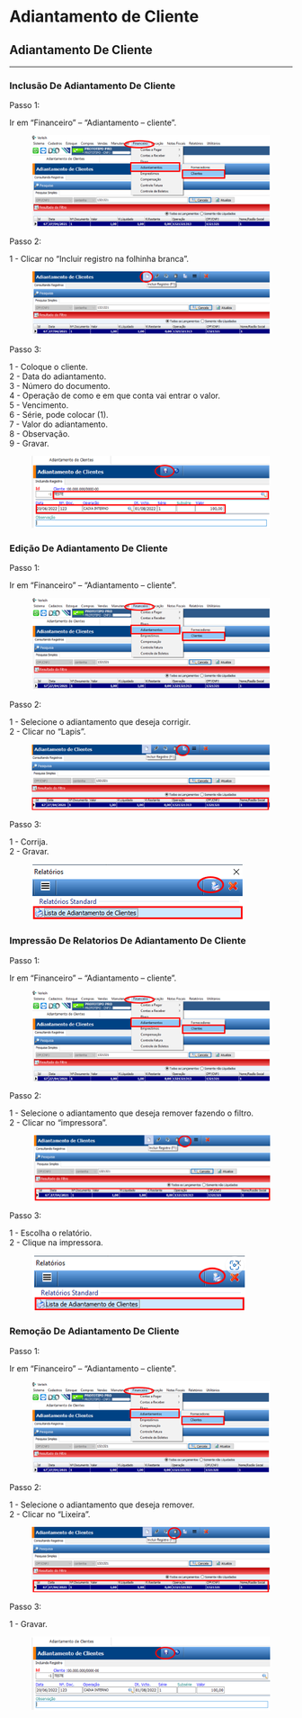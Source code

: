 # Adiantamento de Cliente

## Adiantamento De Cliente

***

### Inclusão De Adiantamento De Cliente

Passo 1:

Ir em “Financeiro” – “Adiantamento – cliente”.

<figure><img src="../../.gitbook/assets/image (36) (1) (1) (1) (1).png" alt=""><figcaption></figcaption></figure>

Passo 2:

1 - Clicar no “Incluir registro na folhinha branca”.

<figure><img src="../../.gitbook/assets/image (1) (1) (1) (1) (1) (1) (1) (1) (1) (1) (1) (1) (1) (1) (1) (1) (1) (1) (1) (1) (1).png" alt=""><figcaption></figcaption></figure>

Passo 3:

1 - Coloque o cliente.\
2 - Data do adiantamento.\
3 - Número do documento.\
4 - Operação de como e em que conta vai entrar o valor.\
5 - Vencimento.\
6 - Série, pode colocar (1).\
7 - Valor do adiantamento.\
8 - Observação.\
9 - Gravar.

<figure><img src="../../.gitbook/assets/image (2) (1) (1) (1) (1) (1) (1) (1) (1) (1) (1) (1) (1) (1) (1) (1) (1) (1) (1) (1) (1).png" alt=""><figcaption></figcaption></figure>

### Edição De Adiantamento De Cliente

Passo 1:

Ir em “Financeiro” – “Adiantamento – cliente”.

<figure><img src="../../.gitbook/assets/image (3) (1) (1) (1) (1) (1) (1) (1) (1) (1) (1) (1) (1) (1) (1) (1) (1) (1) (1) (1) (1).png" alt=""><figcaption></figcaption></figure>

Passo 2:

1 - Selecione o adiantamento que deseja corrigir.\
2 - Clicar no “Lapis”.

<figure><img src="../../.gitbook/assets/image (4) (1) (1) (1) (1) (1) (1) (1) (1) (1) (1) (1) (1) (1) (1) (1) (1) (1) (1).png" alt=""><figcaption></figcaption></figure>

Passo 3:

1 - Corrija.\
2 - Gravar.

<figure><img src="../../.gitbook/assets/image (5) (1) (1) (1) (1) (1) (1) (1) (1) (1) (1) (1) (1) (1) (1) (1) (1) (1) (1).png" alt=""><figcaption></figcaption></figure>

### Impressão De Relatorios De Adiantamento De Cliente

Passo 1:

Ir em “Financeiro” – “Adiantamento – cliente”.

<figure><img src="../../.gitbook/assets/image (6) (1) (1) (1) (1) (1) (1) (1) (1) (1) (1) (1) (1) (1) (1) (1) (1) (1) (1).png" alt=""><figcaption></figcaption></figure>

Passo 2:

1 - Selecione o adiantamento que deseja remover fazendo o filtro.\
2 - Clicar no “impressora”.

<figure><img src="../../.gitbook/assets/image (7) (1) (1) (1) (1) (1) (1) (1) (1) (1) (1) (1) (1) (1) (1) (1) (1) (1) (1).png" alt=""><figcaption></figcaption></figure>

Passo 3:

1 - Escolha o relatório.\
2 - Clique na impressora.

<figure><img src="../../.gitbook/assets/image (8) (1) (1) (1) (1) (1) (1) (1) (1) (1) (1) (1) (1) (1) (1) (1) (1) (1) (1).png" alt=""><figcaption></figcaption></figure>

### Remoção De Adiantamento De Cliente

Passo 1:

Ir em “Financeiro” – “Adiantamento – cliente”.

<figure><img src="../../.gitbook/assets/image (9) (1) (1) (1) (1) (1) (1) (1) (1) (1) (1) (1) (1) (1).png" alt=""><figcaption></figcaption></figure>

Passo 2:

1 - Selecione o adiantamento que deseja remover.\
2 - Clicar no “Lixeira”.

<figure><img src="../../.gitbook/assets/image (10) (1) (1) (1) (1) (1) (1) (1) (1) (1) (1).png" alt=""><figcaption></figcaption></figure>

Passo 3:

1 - Gravar.

<figure><img src="../../.gitbook/assets/image (309).png" alt=""><figcaption></figcaption></figure>

